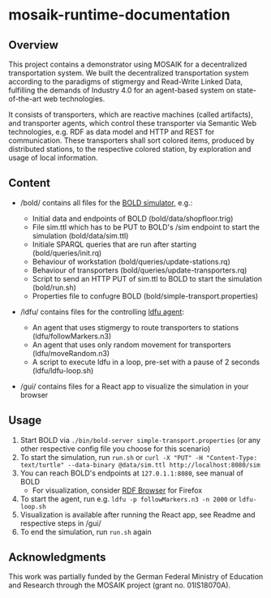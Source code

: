 # mosaik-runtime-documentation
## Overview
This project contains a demonstrator using MOSAIK for a decentralized transportation system. We built the decentralized transportation system according to the paradigms of stigmergy and Read-Write Linked Data, fulfilling the demands of Industry 4.0 for an agent-based system on state-of-the-art web technologies.

It consists of transporters, which are reactive machines (called artifacts), and transporter agents, which control these transporter via Semantic Web technologies, e.g. RDF as data model and HTTP and REST for communication. 
These transporters shall sort colored items, produced by distributed stations, to the respective colored station, by exploration and usage of local information.

## Content

* /bold/ contains all files for the [BOLD simulator](https://github.com/bold-benchmark/bold-server), e.g.:
  * Initial data and endpoints of BOLD (bold/data/shopfloor.trig)
  * File sim.ttl which has to be PUT to BOLD's /sim endpoint to start the simulation (bold/data/sim.ttl)
  * Initiale SPARQL queries that are run after starting (bold/queries/init.rq)
  * Behaviour of workstation (bold/queries/update-stations.rq)
  * Behaviour of transporters (bold/queries/update-transporters.rq)
  * Script to send an HTTP PUT of sim.ttl to BOLD to start the simulation (bold/run.sh)
  * Properties file to confugre BOLD (bold/simple-transport.properties)

* /ldfu/ contains files for the controlling [ldfu agent](https://linked-data-fu.github.io/):
  * An agent that uses stigmergy to route transporters to stations (ldfu/followMarkers.n3)
  * An agent that uses only random movement for transporters (ldfu/moveRandom.n3)
  * A script to execute ldfu in a loop, pre-set with a pause of 2 seconds (ldfu/ldfu-loop.sh)

* /gui/ contains files for a React app to visualize the simulation in your browser

## Usage

1. Start BOLD via `./bin/bold-server simple-transport.properties` (or any other respective config file you choose for this scenario)
2. To start the simulation, run `run.sh` or `curl -X "PUT" -H "Content-Type: text/turtle" --data-binary @data/sim.ttl http://localhost:8080/sim`
3. You can reach BOLD's endpoints at `127.0.1.1:8080`, see manual of BOLD
    * For visualization, consider [RDF Browser](https://github.com/kianschmalenbach/rdf-browser) for Firefox
4. To start the agent, run e.g. `ldfu -p followMarkers.n3 -n 2000` or `ldfu-loop.sh`
5. Visualization is available after running the React app, see Readme and respective steps in /gui/
6. To end the simulation, run `run.sh` again 

## Acknowledgments

This work was partially funded by the German Federal Ministry of Education and Research through the MOSAIK project (grant no. 01IS18070A).

